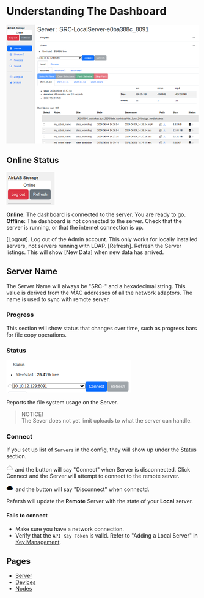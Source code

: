 # Understanding The Dashboard

![Dashboard Overview](imgs/Dashboard.Intro.png)

## Online Status

![Online Status](imgs/Dashboard.OnlineStatus.png)

**Online**: The dashboard is connected to the server. You are ready to go.
**Offline**: The dashboard is not connected to the server.  Check that the server is running, or that the internet connection is up.  

[Logout].  Log out of the Admin account. This only works for locally installed servers, not servers running with LDAP.
[Refresh]. Refresh the Server listings. This will show [New Data] when new data has arrived.

## Server Name

The Server Name will always be "SRC-" and a hexadecimal string.  This value is derived from the MAC addresses of all the network adaptors. The name is used to sync with remote server.

### Progress

This section will show status that changes over time, such as progress bars for file copy operations.

### Status

![Dashboard Status](imgs/Dashboard.Status.png)

Reports the file system usage on the Server.  

> NOTICE!  
> The Sever does not yet limit uploads to what the server can handle.  

### Connect

If you set up list of `Servers` in the config, they will show up under the Status section.

![Cloud](imgs/Dashboard.Cloud.png) and the  button will say "Connect" when Server is disconnected.  Click Connect and the Server will attempt to connect to the remote server.

![Filled Cloud](imgs/Dashboard.FilledCloud.png) and the button will say "Disconnect" when connectd.

Refersh will update the **Remote** Server with the state of your **Local** server.

#### Fails to connect

* Make sure you have a network connection.
* Verify that the `API Key Token` is valid.  Refer to "Adding a Local Server" in [Key Management](KeyManagement.md).

## Pages

* [Server](Server.md)
* [Devices](Devices.md)
* [Nodes](Nodes.md)
